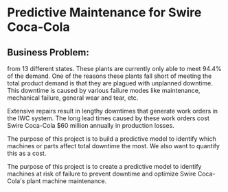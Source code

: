 # Predictive Maintenance for Swire Coca-Cola

## Business Problem: 
from 13 different states. These plants are currently only able to meet 94.4% of the demand. One of the reasons these plants fall short of meeting the total product demand is that they are plagued with unplanned downtime. This downtime is caused by various failure modes like maintenance, mechanical failure, general wear and tear, etc. 
 
Extensive repairs result in lengthy downtimes that generate work orders in the IWC system.  The long lead times caused by these work orders cost Swire Coca-Cola $60 million annually in production losses.


The purpose of this project is to build a predictive model to identify which machines or parts affect total downtime the most. We also want to quantify this as a cost.   
 
The purpose of this project is to create a predictive model to identify machines at risk of failure to prevent downtime and optimize Swire Coca-Cola's plant machine maintenance.
